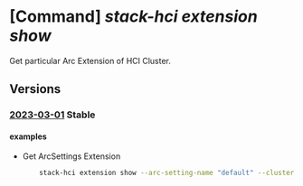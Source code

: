 # [Command] _stack-hci extension show_

Get particular Arc Extension of HCI Cluster.

## Versions

### [2023-03-01](/Resources/mgmt-plane/L3N1YnNjcmlwdGlvbnMve30vcmVzb3VyY2Vncm91cHMve30vcHJvdmlkZXJzL21pY3Jvc29mdC5henVyZXN0YWNraGNpL2NsdXN0ZXJzL3t9L2FyY3NldHRpbmdzL3t9L2V4dGVuc2lvbnMve30=/2023-03-01.xml) **Stable**

<!-- mgmt-plane /subscriptions/{}/resourcegroups/{}/providers/microsoft.azurestackhci/clusters/{}/arcsettings/{}/extensions/{} 2023-03-01 -->

#### examples

- Get ArcSettings Extension
    ```bash
        stack-hci extension show --arc-setting-name "default" --cluster-name "myCluster" --name "MicrosoftMonitoringAgent" --resource-group "test-rg"
    ```
